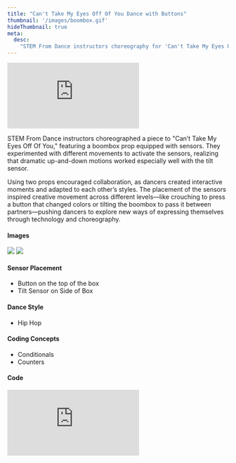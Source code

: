 ```yaml
---
title: "Can't Take My Eyes Off Of You Dance with Buttons"
thumbnail: '/images/boombox.gif'
hideThumbnail: true
meta:
  desc:
    "STEM From Dance instructors choreography for 'Can't Take My Eyes Off Of You' by Miss Lauryn Hill"
---
```

<div class="flex justify-center">
  <iframe
    src="https://nyu.app.box.com/embed/s/jqnrrlzyvf7wmchyweww0wy7z00z7mn9?sortColumn=date"
    class="w-11/12 lg:w-2/3 aspect-video"
    frameborder="0"
    allowfullscreen
  ></iframe>
</div>


STEM From Dance instructors choreographed a piece to "Can’t Take My Eyes Off Of You," featuring a boombox prop equipped with sensors. They experimented with different movements to activate the sensors, realizing that dramatic up-and-down motions worked especially well with the tilt sensor. 

Using two props encouraged collaboration, as dancers created interactive moments and adapted to each other’s styles. The placement of the sensors inspired creative movement across different levels—like crouching to press a button that changed colors or tilting the boombox to pass it between partners—pushing dancers to explore new ways of expressing themselves through technology and choreography. 

#### Images 

<img src="/images/buttonboombox.JPG">
<img src="/images/tiltboombox.JPG">

#### Sensor Placement

+ Button on the top of the box
+ Tilt Sensor on Side of Box

#### Dance Style

+ Hip Hop

#### Coding Concepts

+ Conditionals
+ Counters

#### Code

<div class="flex justify-center">
  <div class="relative w-11/12 lg:w-2/3 pb-[56.25%] overflow-hidden">
    <iframe
      src="https://maker.makecode.com/#pub:_YhyEvFTeiFCR" 
      class="absolute inset-0 w-full h-full makercode"
      frameborder="0"
      sandbox="allow-popups allow-forms allow-scripts allow-same-origin"
    ></iframe>
  </div>
</div>

